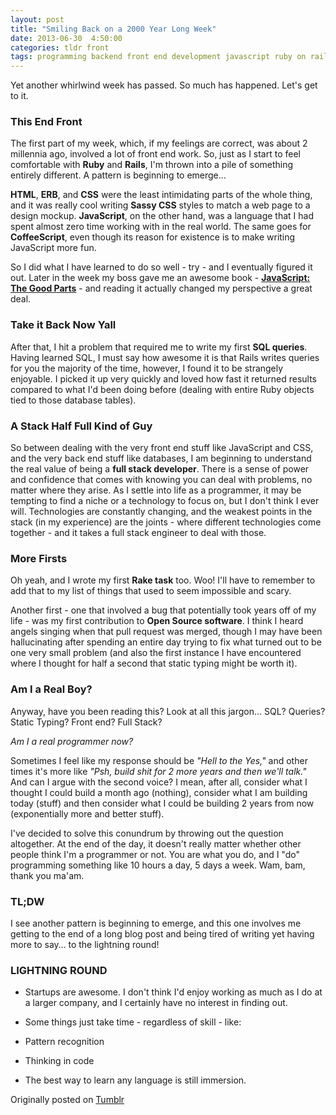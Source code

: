 ```yaml
---
layout: post
title: "Smiling Back on a 2000 Year Long Week"
date: 2013-06-30  4:50:00
categories: tldr front
tags: programming backend front end development javascript ruby on rails sql web developer web development code internship full stack
---
```


Yet another whirlwind week has passed. So much has happened. Let's get to it.

### This End Front
The first part of my week, which, if my feelings are correct, was about 2 millennia ago, involved a lot of front end work. So, just as I start to feel comfortable with **Ruby** and **Rails**, I'm thrown into a pile of something entirely different. A pattern is beginning to emerge...

**HTML**, **ERB**, and **CSS** were the least intimidating parts of the whole thing, and it was really cool writing **Sassy CSS** styles to match a web page to a design mockup. **JavaScript**, on the other hand, was a language that I had spent almost zero time working with in the real world. The same goes for **CoffeeScript**, even though its reason for existence is to make writing JavaScript more fun.

So I did what I have learned to do so well - try - and I eventually figured it out. Later in the week my boss gave me an awesome book - [**JavaScript: The Good Parts**](http://shop.oreilly.com/product/9780596517748.do) - and reading it actually changed my perspective a great deal.

### Take it Back Now Yall
After that, I hit a problem that required me to write my first **SQL queries**. Having learned SQL, I must say how awesome it is that Rails writes queries for you the majority of the time, however, I found it to be strangely enjoyable. I picked it up very quickly and loved how fast it returned results compared to what I'd been doing before (dealing with entire Ruby objects tied to those database tables).

### A Stack Half Full Kind of Guy
So between dealing with the very front end stuff like JavaScript and CSS, and the very back end stuff like databases, I am beginning to understand the real value of being a **full stack developer**. There is a sense of power and confidence that comes with knowing you can deal with problems, no matter where they arise. As I settle into life as a programmer, it may be tempting to find a niche or a technology to focus on, but I don't think I ever will. Technologies are constantly changing, and the weakest points in the stack (in my experience) are the joints - where different technologies come together - and it takes a full stack engineer to deal with those.

### More Firsts
Oh yeah, and I wrote my first **Rake task** too. Woo! I'll have to remember to add that to my list of things that used to seem impossible and scary.

Another first - one that involved a bug that potentially took years off of my life - was my first contribution to **Open Source software**. I think I heard angels singing when that pull request was merged, though I may have been hallucinating after spending an entire day trying to fix what turned out to be one very small problem (and also the first instance I have encountered where I thought for half a second that static typing might be worth it).

### Am I a Real Boy?
Anyway, have you been reading this? Look at all this jargon… SQL? Queries? Static Typing? Front end? Full Stack?

*Am I a real programmer now?*

Sometimes I feel like my response should be *"Hell to the Yes,"* and other times it's more like *"Psh, build shit for 2 more years and then we'll talk."* And can I argue with the second voice? I mean, after all, consider what I thought I could build a month ago (nothing), consider what I am building today (stuff) and then consider what I could be building 2 years from now (exponentially more and better stuff).

I've decided to solve this conundrum by throwing out the question altogether. At the end of the day, it doesn't really matter whether other people think I'm a programmer or not. You are what you do, and I "do" programming something like 10 hours a day, 5 days a week. Wam, bam, thank you ma'am.

### TL;DW
I see another pattern is beginning to emerge, and this one involves me getting to the end of a long blog post and being tired of writing yet having more to say… to the lightning round!

### LIGHTNING ROUND
* Startups are awesome. I don't think I'd enjoy working as much as I do at a larger company, and I certainly have no interest in finding out.
* Some things just take time - regardless of skill - like:
* Pattern recognition
* Thinking in code

* The best way to learn any language is still immersion.

Originally posted on [Tumblr](http://patmcintern.tumblr.com/post/54235452402/smiling-back-on-a-2000-year-long-week)
